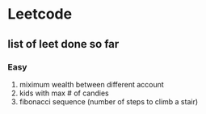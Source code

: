 # Leetcode

## list of leet done so far

### Easy
1. miximum wealth between different account
2. kids with max # of candies
3. fibonacci sequence (number of steps to climb a stair)
